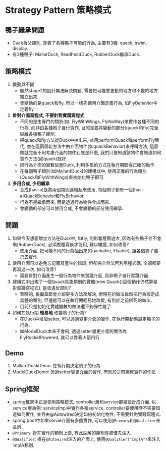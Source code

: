 # Strategy Pattern 策略模式

## 鴨子繼承問題
* Duck為父類別, 定義了各種鴨子可能的行為, 主要有3種: quack, swim, display.
* 有3種鴨子: MallarDuck, ReadheadDuck, RubberDuck繼承Duck.

## 策略模式
1. 變動與不變
	* 顯然stage2的設計無法解決問題, 需要把可能會更動的地方和不變的地方獨立出來.
	* 會變動的是quack和fly, 所以一樣先使用介面定義行為, 如FlyBehavior中定義fly
1. __針對介面寫程式, 不要針對實踐寫程式__
	* 不同的是由專門的類別(如: FlyWithWings, FlyNoWay)來實作各種不同的行為, 而非由各種鴨子自行實作, 目的是要將變動的部分(quack和fly)完全隔離各種鴨子類別.
	* 把quack和fly方法從Duck中抽出來, 並用performQuack和performFly替代, 並在這兩個新方法中由介面物件(如quackBehavior)來呼叫方法, 這麼做就完全不用考慮介面的物件到底是什麼, 我們只要知道該物件會知道如何實作方法(如quack)就好.
	* 把行為介面的變數放進Duck, 利用多型的方式在執行期取得正確的動作.
	* 在每個鴨子類別(如MallardDuck)的建構式中, 使用正確的行為類別(Quack和FlyWithWings)來初始化鴨子即可.
1. __多用合成, 少用繼承__
	* 合成(has-a)是將兩個類別連結起來使用, 每個鴨子都有一個(has-a)QuackBehavior和FlyBehavior.
	* 行為不是繼承而來, 而是透過行為物件合成而來.
	* 會變動的部分可以使用合成, 不會變動的部分使用繼承.

## 問題
1. 如果今天想要增加方法在Duck中, 如fly, 則影響層面過大, 因為有些鴨子並不會飛(RubberDuck), 必須要覆寫後才能用, 難以維護, 如何改善?
	* 使用介面, 把可能不同的行為抽出來(Quackable, Flyable), 讓各個鴨子自己去實作.
1. 使用介面可以避免忘記覆寫產生的錯誤, 但卻完全無法再利用程式碼, 全部都要再寫過一次, 如何改善?
	* 需要針對介面產生一個行為物件來實踐介面, 而非鴨子自行實踐介面.
1. 建構式中出現了一個Quack具象類別的實體(new Quack()這個動作仍然算是對實踐寫程式), 是否違反原則?
	* 暫時的, 後面章節會介紹更多方法來解決, 但現在的做法雖然把行為設定成具體的類別, 但還是可以在執行期輕易地改變, 有別於之前綁死的做法.
	* 目前只是初始化實體變數的做法還不夠彈性罷了.
1. 如何在執行期 __輕易地__ 改變鴨子的行為? 
	* 在Duck中增加setter, 可以透過變更介面的實作, 在執行期動態設定鴨子的行為.
	* 如ModelDuck本來不會飛, 透過setter變更介面的實作為FlyRocketPowered, 就可以靠著火箭飛行

## Demo
1. MallardDuckDemo: 在執行期決定鴨子的行為
1. ModelDuckDemo: 透過setter變更介面的實作, 有別於之前綁死實作的作法

## Spring框架
* spring框架中正是使用策略模式, controller層和service都被設計成介面, 以service層為例: serviceImpl中實作各種service, controller要使用時不需要知道如何實作, 並且由@Autowired決定如何初始化物件, 不需要針對實踐寫程式.
* spring boot中如果servie介面有多個實作, 可以使用`@Primary`和`@Qualifier`來區別.
* `@Primary`: 掛在實作的類別上面, 有此註解的類別會被優先注入.
* `@Qualifier`: 掛在`@Autowired`注入的介面上, 使用`@Qualifier("ImplA")`來注入ImplA類別.
